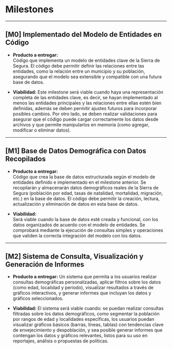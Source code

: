# Milestones 

---

## [M0] Implementado del Modelo de Entidades en Código

- **Producto a entregar:**  
	Código que implementa un modelo de entidades clave de la Sierra de Segura. El código debe permitir definir las relaciones entre las entidades, como la relación entre un municipio y su población, asegurando que el modelo sea extensible y compatible con una futura base de datos.

- **Viabilidad:**
	Este milestone será viable cuando haya una representación completa de las entidades clave, es decir, se hayan implementado al menos las entidades principales y las relaciones entre ellas estén bien definidas, además se deben permitir ajustes futuros para incorporar posibles cambios. Por otro lado, se deben realizar validaciones para asegurar que el código puede cargar correctamente los datos desde archivos y que permite manipularlos en memoria (como agregar, modificar o eliminar datos). 
---

## [M1] Base de Datos Demográfica con Datos Recopilados

- **Producto a entregar:**  
  Código que crea la base de datos estructurada según el modelo de entidades definido e implementado en el milestone anterior. Se recopilarán y almacenarán datos demográficos reales de la Sierra de Segura (población por edad, tasas de natalidad, mortalidad, migración, etc.) en la base de datos. El código debe permitir la creación, lectura, actualización y eliminación de datos en esta base de datos.

- **Viabilidad:**  
  Será viable cuando la base de datos esté creada y funcional, con los datos organizados de acuerdo con el modelo de entidades. Se comprobará mediante la ejecución de consultas simples y operaciones que validen la correcta integración del modelo con los datos.

---

## [M2] Sistema de Consulta, Visualización y Generación de Informes
- **Producto a entregar:** 
  Un sistema que permita a los usuarios realizar consultas demográficas personalizadas, aplicar filtros sobre los datos (como edad, localidad y periodo), visualizar resultados a través de gráficos interactivos, y generar informes que incluyan los datos y gráficos seleccionados.

- **Viabilidad:** 
 El sistema será viable cuando: se puedan realizar consultas filtradas sobre los datos demográficos, como segmentar la población por rangos de edad y localidades específicas, los usuarios puedan visualizar gráficos básicos (barras, líneas, tablas) con tendencias clave de envejecimiento y despoblación, y sea posible generar informes que contengan los datos y gráficos relevantes, listos para su uso en reportajes, análisis o propuestas de políticas.


